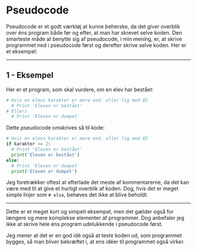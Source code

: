 # Pseudocode
Pseudocode er et godt værktøj at kunne beherske, da det giver overblik over éns program både før og efter, at man har skrevet selve koden. Den smarteste måde at benytte sig af pseudocode, i min mening, er, at skrive programmet ned i pseudocode først og derefter skrive selve koden. Her er et eksempel:

___
## 1 - Eksempel
Her er et program, som skal vurdere, om en elev har bestået:
```python
# Hvis en elevs karakter er mere end- eller lig med 02
  # Print 'Eleven er bestået'
# Ellers
  # Print 'Eleven er dumpet'
```
Dette pseudocode omskrives så til kode:
```python
# Hvis en elevs karakter er mere end- eller lig med 02
if karakter >= 2:
  # Print 'Eleven er bestået'
  print('Eleven er bestået')
else:
  # Print 'Eleven er dumpet'
  print('Eleven er dumpet')
```
Jeg foretrækker oftest at efterlade det meste af kommentarerne, da det kan være med til at give et hurtigt overblik af koden. Dog, hvis det er meget simple linjer som `# else`, behøves det ikke at blive beholdt.
___

Dette er et meget kort og simpelt eksempel, men det gælder også for længere og mere komplekse elementer af programmer. Dog anbefaler jeg ikke at skrive hele éns program udelukkende i pseudocode først. 

Jeg mener at det er en god idé også at teste koden ud, som programmet bygges, så man bliver bekræftet i, at ens idéer til programmet også virker.